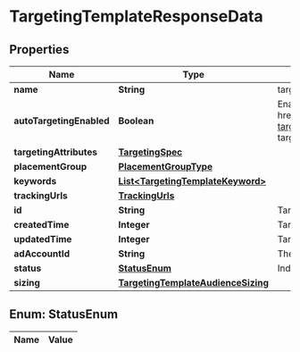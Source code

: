 

# TargetingTemplateResponseData

## Properties

Name | Type | Description | Notes
------------ | ------------- | ------------- | -------------
**name** | **String** | targeting template name |  [optional]
**autoTargetingEnabled** | **Boolean** | Enable auto-targeting for ad group. Also known as &lt;a href&#x3D;\&quot;https://help.pinterest.com/en/business/article/expanded-targeting\&quot; target&#x3D;\&quot;_blank\&quot;&gt;\&quot;expanded targeting\&quot;&lt;/a&gt;. |  [optional]
**targetingAttributes** | [**TargetingSpec**](TargetingSpec.md) |  |  [optional]
**placementGroup** | [**PlacementGroupType**](PlacementGroupType.md) |  |  [optional]
**keywords** | [**List&lt;TargetingTemplateKeyword&gt;**](TargetingTemplateKeyword.md) |  |  [optional]
**trackingUrls** | [**TrackingUrls**](TrackingUrls.md) |  |  [optional]
**id** | **String** | Targeting template ID. |  [optional]
**createdTime** | **Integer** | Targeting template created time. Unix timestamp in seconds. |  [optional]
**updatedTime** | **Integer** | Targeting template updated time.Unix timestamp in seconds. |  [optional]
**adAccountId** | **String** | The ID of the advertiser that this targeting template belongs to. |  [optional]
**status** | [**StatusEnum**](#StatusEnum) | Indicate targeting template is active or Deleted |  [optional]
**sizing** | [**TargetingTemplateAudienceSizing**](TargetingTemplateAudienceSizing.md) |  |  [optional]


## Enum: StatusEnum

Name | Value
---- | -----




